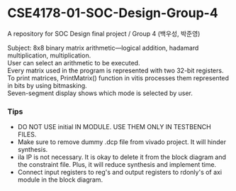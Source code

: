 # CSE4178-01-SOC-Design-Group-4
A repository for SOC Design final project / Group 4 (백우성, 박준영)

Subject: 8x8 binary matrix arithmetic—logical addition, hadamard multiplication, multiplication.  
User can select an arithmetic to be executed.  
Every matrix used in the program is represented with two 32-bit registers.  
To print matrices, PrintMatrix() function in vitis processes them represented in bits by using bitmasking.  
Seven-segment display shows which mode is selected by user.

### Tips
- DO NOT USE initial IN MODULE. USE THEM ONLY IN TESTBENCH FILES.
- Make sure to remove dummy .dcp file from vivado project. It will hinder synthesis.
- ila IP is not necessary. It is okay to delete it from the block diagram and the constraint file. Plus, it will reduce synthesis and implement time.
- Connect input registers to reg's and output registers to rdonly's of axi module in the block diagram.
